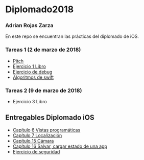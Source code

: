 # Diplomado2018

### Adrian Rojas Zarza

En este repo se encuentran las prácticas del diplomado de iOS.

### Tareas 1 (2 de marzo de 2018)
* [Pitch](https://github.com/adr1anzarza/Diplomado2018/blob/master/pitch/Connections.pdf)
* [Ejercicio 1 Libro](https://github.com/adr1anzarza/Diplomado2018/tree/master/ejerciciosApp/Quiz)
* [Ejercicio de debug]()
* [Algoritmos de swift](https://github.com/adr1anzarza/Diplomado2018/tree/master/playgrounds/swift.playground/Pages)


### Tareas 2 (9 de marzo de 2018)
* Ejercicio 3 Libro

## Entregables Diplomado iOS

* [Capítulo 6 Vistas programáticas]()
* [Capítulo 7 Localización]()
* [Capítulo 15 Cámara]()
* [Capítulo 16 Salvar, cargar estado de una app]()
* [Ejercicio de seguridad]()